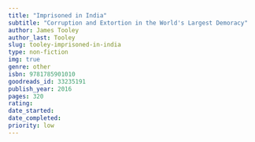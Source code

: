 ```yaml
---
title: "Imprisoned in India"
subtitle: "Corruption and Extortion in the World's Largest Demoracy"
author: James Tooley
author_last: Tooley
slug: tooley-imprisoned-in-india
type: non-fiction
img: true
genre: other
isbn: 9781785901010
goodreads_id: 33235191
publish_year: 2016
pages: 320
rating: 
date_started:
date_completed:
priority: low
---
```

